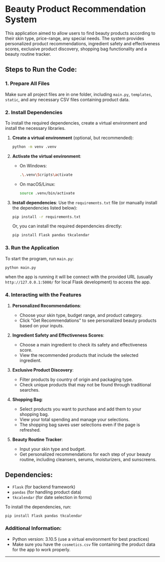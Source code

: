 # Beauty Product Recommendation System

This application aimed to allow users to find beauty products according to their skin type, price-range, any special needs. The system provides personalized product recommendations, ingredient safety and effectiveness scores, exclusive product discovery, shopping bag functionality and a beauty routine tracker.


## Steps to Run the Code:

### 1. Prepare All Files
Make sure all project files are in one folder, including `main.py`, `templates`, `static`, and any necessary CSV files containing product data.

### 2. Install Dependencies
To install the required dependencies, create a virtual environment and install the necessary libraries.

1. **Create a virtual environment** (optional, but recommended):
   ```bash
   python -m venv .venv
   ```

2. **Activate the virtual environment**:
   - On Windows:
     ```bash
     .\.venv\Scripts\activate
     ```
   - On macOS/Linux:
     ```bash
     source .venv/bin/activate
     ```

3. **Install dependencies**:
   Use the `requirements.txt` file (or manually install the dependencies listed below):
   ```bash
   pip install -r requirements.txt
   ```
   Or, you can install the required dependencies directly:
   ```bash
   pip install Flask pandas tkcalendar
   ```

### 3. Run the Application
To start the program, run `main.py`:

```bash
python main.py
```

when the app is running it will be connect with  the provided URL (usually `http://127.0.0.1:5000/` for local Flask development) to access the app.

### 4. Interacting with the Features

1. **Personalized Recommendations**:
   - Choose your skin type, budget range, and product category.
   - Click "Get Recommendations" to see personalized beauty products based on your inputs.

2. **Ingredient Safety and Effectiveness Scores**:
   - Choose a main ingredient to check its safety and effectiveness score.
   - View the recommended products that include the selected ingredient.

3. **Exclusive Product Discovery**:
   - Filter products by country of origin and packaging type.
   - Check unique products that may not be found through traditional searches.

4. **Shopping Bag**:
   - Select products you want to purchase and add them to your shopping bag.
   - View your total spending and manage your selections.
   - The shopping bag saves user selections even if the page is refreshed.

5. **Beauty Routine Tracker**:
   - Input your skin type and budget.
   - Get personalized recommendations for each step of your beauty routine, including cleansers, serums, moisturizers, and sunscreens.

## Dependencies:

- `Flask` (for backend framework)
- `pandas` (for handling product data)
- `tkcalendar` (for date selection in forms)

To install the dependencies, run:
```bash
pip install Flask pandas tkcalendar
```

### Additional Information:
- Python version: 3.10.5 (use a virtual environment for best practices)
- Make sure you have the `cosmetics.csv` file containing the product data for the app to work properly.

---

